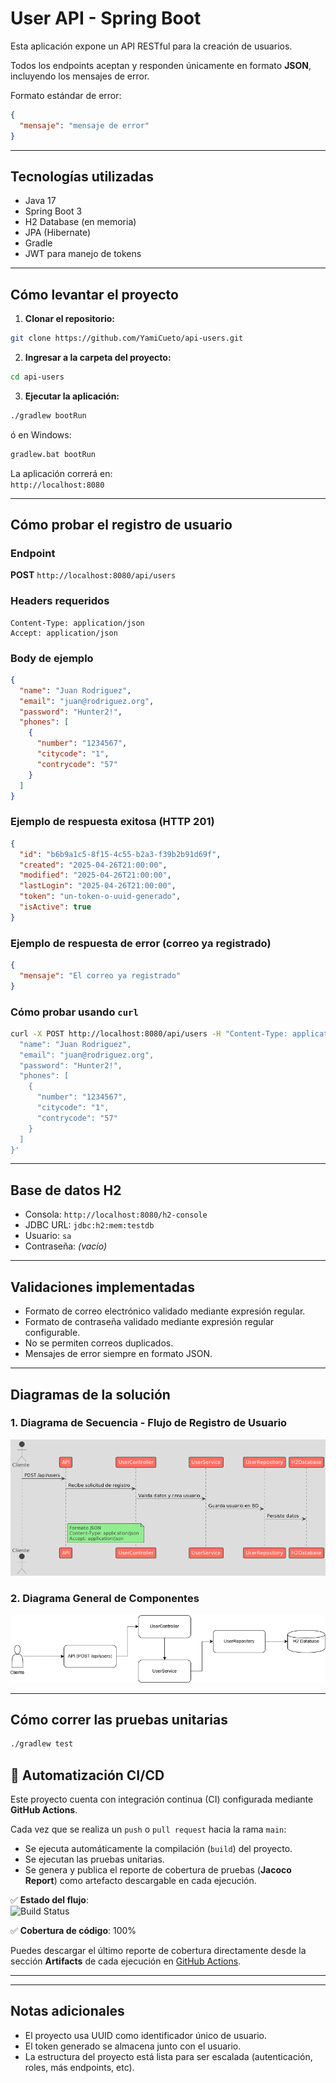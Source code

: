 # User API - Spring Boot

Esta aplicación expone un API RESTful para la creación de usuarios.

Todos los endpoints aceptan y responden únicamente en formato **JSON**, incluyendo los mensajes de error.

Formato estándar de error:

```json
{
  "mensaje": "mensaje de error"
}
```

---

## Tecnologías utilizadas

- Java 17
- Spring Boot 3
- H2 Database (en memoria)
- JPA (Hibernate)
- Gradle
- JWT para manejo de tokens

---

## Cómo levantar el proyecto

1. **Clonar el repositorio:**

```bash
git clone https://github.com/YamiCueto/api-users.git
```

2. **Ingresar a la carpeta del proyecto:**

```bash
cd api-users
```

3. **Ejecutar la aplicación:**

```bash
./gradlew bootRun
```
ó en Windows:

```bash
gradlew.bat bootRun
```

La aplicación correrá en:  
`http://localhost:8080`

---

## Cómo probar el registro de usuario

### Endpoint

**POST** `http://localhost:8080/api/users`

### Headers requeridos

```
Content-Type: application/json
Accept: application/json
```

### Body de ejemplo

```json
{
  "name": "Juan Rodriguez",
  "email": "juan@rodriguez.org",
  "password": "Hunter2!",
  "phones": [
    {
      "number": "1234567",
      "citycode": "1",
      "contrycode": "57"
    }
  ]
}
```

### Ejemplo de respuesta exitosa (HTTP 201)

```json
{
  "id": "b6b9a1c5-8f15-4c55-b2a3-f39b2b91d69f",
  "created": "2025-04-26T21:00:00",
  "modified": "2025-04-26T21:00:00",
  "lastLogin": "2025-04-26T21:00:00",
  "token": "un-token-o-uuid-generado",
  "isActive": true
}
```

### Ejemplo de respuesta de error (correo ya registrado)

```json
{
  "mensaje": "El correo ya registrado"
}
```

### Cómo probar usando `curl`

```bash
curl -X POST http://localhost:8080/api/users -H "Content-Type: application/json" -H "Accept: application/json" -d '{
  "name": "Juan Rodriguez",
  "email": "juan@rodriguez.org",
  "password": "Hunter2!",
  "phones": [
    {
      "number": "1234567",
      "citycode": "1",
      "contrycode": "57"
    }
  ]
}'
```

---

## Base de datos H2

- Consola: `http://localhost:8080/h2-console`
- JDBC URL: `jdbc:h2:mem:testdb`
- Usuario: `sa`
- Contraseña: *(vacío)*

---

## Validaciones implementadas

- Formato de correo electrónico validado mediante expresión regular.
- Formato de contraseña validado mediante expresión regular configurable.
- No se permiten correos duplicados.
- Mensajes de error siempre en formato JSON.

---

## Diagramas de la solución

### 1. Diagrama de Secuencia - Flujo de Registro de Usuario

![Diagrama de secuencia](docs/Diagrama_solucion.png)

### 2. Diagrama General de Componentes

![Diagrama general](docs/Diagrama_Api_users.png)

---

## Cómo correr las pruebas unitarias

```bash
./gradlew test
```

## 🚀 Automatización CI/CD

Este proyecto cuenta con integración continua (CI) configurada mediante **GitHub Actions**.

Cada vez que se realiza un `push` o `pull request` hacia la rama `main`:
- Se ejecuta automáticamente la compilación (`build`) del proyecto.
- Se ejecutan las pruebas unitarias.
- Se genera y publica el reporte de cobertura de pruebas (**Jacoco Report**) como artefacto descargable en cada ejecución.

✅ **Estado del flujo**:  
![Build Status](https://github.com/YamiCueto/api-users/actions/workflows/build.yml/badge.svg)

✅ **Cobertura de código**: 100%

Puedes descargar el último reporte de cobertura directamente desde la sección **Artifacts** de cada ejecución en [GitHub Actions](https://github.com/YamiCueto/api-users/actions).

---


---

## Notas adicionales

- El proyecto usa UUID como identificador único de usuario.
- El token generado se almacena junto con el usuario.
- La estructura del proyecto está lista para ser escalada (autenticación, roles, más endpoints, etc).
